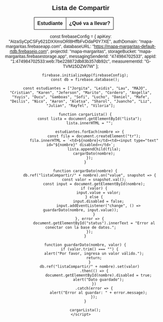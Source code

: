 <html lang="es">
<head>
    <meta charset="UTF-8">
    <meta name="viewport" content="width=device-width, initial-scale=1.0">
    <title>Lista de Compartir</title>
    <script src="https://www.gstatic.com/firebasejs/9.6.1/firebase-app.js"></script>
    <script src="https://www.gstatic.com/firebasejs/9.6.1/firebase-database.js"></script>
    <style>
        body { font-family: Arial, sans-serif; text-align: center; }
        table { width: 60%; margin: auto; border-collapse: collapse; }
        th, td { border: 1px solid black; padding: 10px; text-align: left; }
        input { width: 100%; padding: 5px; }
        button { margin-top: 10px; padding: 10px; cursor: pointer; }
    </style>
</head>
<body>
    <h2>Lista de Compartir</h2>
    <table>
        <thead>
            <tr>
                <th>Estudiante</th>
                <th>¿Qué va a llevar?</th>
            </tr>
        </thead>
        <tbody id="lista">
            <!-- Se llenará dinámicamente -->
        </tbody>
    </table>
    <p id="status" style="color: red;"></p>

const firebaseConfig = {
  apiKey: "AIzaSyCpCSFy621DXXmsORl8HffbFvDdaP0Y7XE",
  authDomain: "mapa-margaritas.firebaseapp.com",
  databaseURL: "https://mapa-margaritas-default-rtdb.firebaseio.com",
  projectId: "mapa-margaritas",
  storageBucket: "mapa-margaritas.firebasestorage.app",
  messagingSenderId: "474984702533",
  appId: "1:474984702533:web:7be228872db83b357db92c",
  measurementId: "G-TVM15DZW7W"
};
        
        firebase.initializeApp(firebaseConfig);
        const db = firebase.database();

        const estudiantes = ["Jorgita", "Leidis", "Lau", "MAJO", "Cristian", "Karen", "Jeferson", "Marito", "Cordero", "Angella", "Yuyis", "Ducu", "Gamboas", "Sofi", "Lucho", "Daniel", "Mafe", "Deilis", "Nico", "Aaron", "Aletsa", "Sharol", "Juancho", "Liz", "Julian", "Rayfel", "Viloria"];

        function cargarLista() {
            const lista = document.getElementById("lista");
            lista.innerHTML = "";

            estudiantes.forEach(nombre => {
                const fila = document.createElement("tr");
                fila.innerHTML = `<td>${nombre}</td><td><input type="text" id="${nombre}" disabled></td>`;
                lista.appendChild(fila);
                cargarDato(nombre);
            });
        }

        function cargarDato(nombre) {
            db.ref("listaCompartir/" + nombre).on("value", snapshot => {
                const valor = snapshot.val();
                const input = document.getElementById(nombre);
                if (valor) {
                    input.value = valor;
                } else {
                    input.disabled = false;
                    input.addEventListener("change", () => guardarDato(nombre, input.value));
                }
            }, error => {
                document.getElementById("status").innerText = "Error al conectar con la base de datos.";
            });
        }

        function guardarDato(nombre, valor) {
            if (valor.trim() === "") {
                alert("Por favor, ingresa un valor válido.");
                return;
            }
            db.ref("listaCompartir/" + nombre).set(valor)
                .then(() => {
                    document.getElementById(nombre).disabled = true;
                    alert("Dato guardado");
                })
                .catch(error => {
                    alert("Error al guardar: " + error.message);
                });
        }

        cargarLista();
    </script>
</body>
</html>
